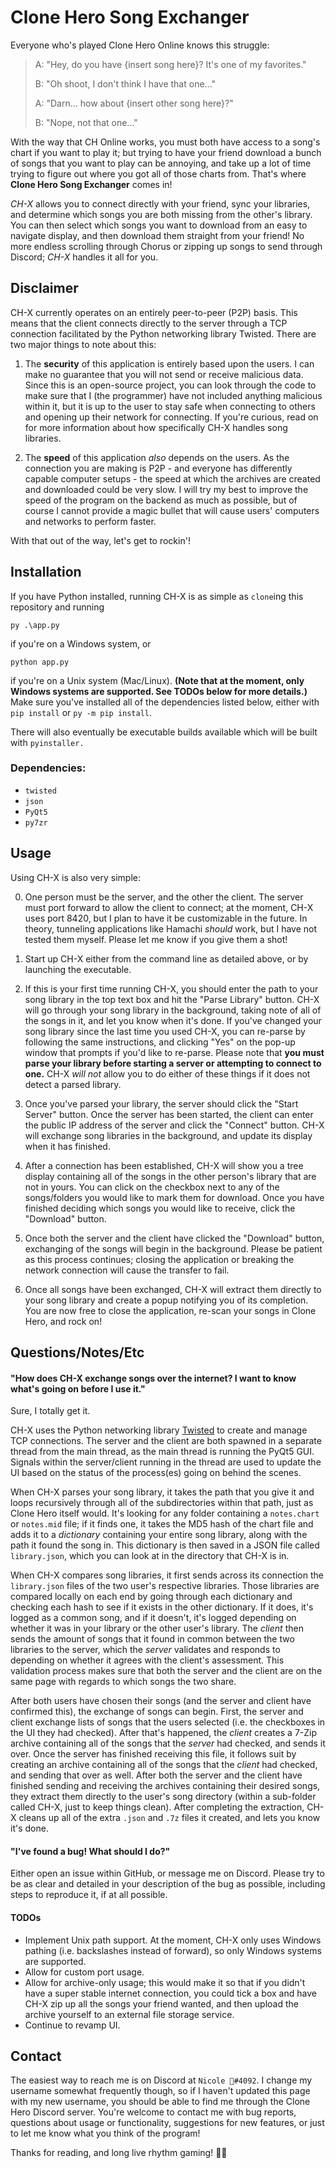 # Clone Hero Song Exchanger

Everyone who's played Clone Hero Online knows this struggle:

> A: "Hey, do you have {insert song here}? It's one of my favorites."
>
> B: "Oh shoot, I don't think I have that one..."
>
> A: "Darn... how about {insert other song here}?"
>
> B: "Nope, not that one..."

With the way that CH Online works, you must both have access to a song's chart if you want to play it; but trying to have your friend download a bunch of songs that you want to play can be annoying, and take up a lot of time trying to figure out where you got all of those charts from. That's where **Clone Hero Song Exchanger** comes in!

*CH-X* allows you to connect directly with your friend, sync your libraries, and determine which songs you are both missing from the other's library. You can then select which songs you want to download from an easy to navigate display, and then download them straight from your friend! No more endless scrolling through Chorus or zipping up songs to send through Discord; *CH-X* handles it all for you.  

## Disclaimer

CH-X currently operates on an entirely peer-to-peer (P2P) basis. This means that the client connects directly to the server through a TCP connection facilitated by the Python networking library Twisted. There are two major things to note about this:

1. The __security__ of this application is entirely based upon the users. I can make no guarantee that you will not send or receive malicious data. Since this is an open-source project, you can look through the code to make sure that I (the programmer) have not included anything malicious within it, but it is up to the user to stay safe when connecting to others and opening up their network for connecting. If you're curious, read on for more information about how specifically CH-X handles song libraries.

2. The __speed__ of this application *also* depends on the users. As the connection you are making is P2P - and everyone has differently capable computer setups - the speed at which the archives are created and downloaded could be very slow. I will try my best to improve the speed of the program on the backend as much as possible, but of course I cannot provide a magic bullet that will cause users' computers and networks to perform faster.

With that out of the way, let's get to rockin'!

## Installation

If you have Python installed, running CH-X is as simple as `clone`ing this repository and running

```
py .\app.py
```

if you're on a Windows system, or

```
python app.py
```

if you're on a Unix system (Mac/Linux). **(Note that at the moment, only Windows systems are supported. See TODOs below for more details.)** Make sure you've installed all of the dependencies listed below, either with `pip install` or `py -m pip install`.

There will also eventually be executable builds available which will be built with `pyinstaller.`

### Dependencies:
* `twisted`
* `json`
* `PyQt5`
* `py7zr`

## Usage

Using CH-X is also very simple:

0. One person must be the server, and the other the client. The server must port forward to allow the client to connect; at the moment, CH-X uses port 8420, but I plan to have it be customizable in the future. In theory, tunneling applications like Hamachi *should* work, but I have not tested them myself. Please let me know if you give them a shot!

1. Start up CH-X either from the command line as detailed above, or by launching the executable.

2. If this is your first time running CH-X, you should enter the path to your song library in the top text box and hit the "Parse Library" button. CH-X will go through your song library in the background, taking note of all of the songs in it, and let you know when it's done. If you've changed your song library since the last time you used CH-X, you can re-parse by following the same instructions, and clicking "Yes" on the pop-up window that prompts if you'd like to re-parse. Please note that **you must parse your library before starting a server or attempting to connect to one.** CH-X *will not* allow you to do either of these things if it does not detect a parsed library.

3. Once you've parsed your library, the server should click the "Start Server" button. Once the server has been started, the client can enter the public IP address of the server and click the "Connect" button. CH-X will exchange song libraries in the background, and update its display when it has finished.

4. After a connection has been established, CH-X will show you a tree display containing all of the songs in the other person's library that are not in yours. You can click on the checkbox next to any of the songs/folders you would like to mark them for download. Once you have finished deciding which songs you would like to receive, click the "Download" button.

5. Once both the server and the client have clicked the "Download" button, exchanging of the songs will begin in the background. Please be patient as this process continues; closing the application or breaking the network connection will cause the transfer to fail.

6. Once all songs have been exchanged, CH-X will extract them directly to your song library and create a popup notifying you of its completion. You are now free to close the application, re-scan your songs in Clone Hero, and rock on!

## Questions/Notes/Etc

#### "How does CH-X exchange songs over the internet? I want to know what's going on before I use it."

Sure, I totally get it.

CH-X uses the Python networking library [Twisted](https://github.com/twisted/twisted) to create and manage TCP connections. The server and the client are both spawned in a separate thread from the main thread, as the main thread is running the PyQt5 GUI. Signals within the server/client running in the thread are used to update the UI based on the status of the process(es) going on behind the scenes.

When CH-X parses your song library, it takes the path that you give it and loops recursively through all of the subdirectories within that path, just as Clone Hero itself would. It's looking for any folder containing a `notes.chart` or `notes.mid` file; if it finds one, it takes the MD5 hash of the chart file and adds it to a *dictionary* containing your entire song library, along with the path it found the song in. This dictionary is then saved in a JSON file called `library.json`, which you can look at in the directory that CH-X is in.

When CH-X compares song libraries, it first sends across its connection the `library.json` files of the two user's respective libraries. Those libraries are compared locally on each end by going through each dictionary and checking each hash to see if it exists in the other dictionary. If it does, it's logged as a common song, and if it doesn't, it's logged depending on whether it was in your library or the other user's library. The *client* then sends the amount of songs that it found in common between the two libraries to the server, which the *server* validates and responds to depending on whether it agrees with the client's assessment. This validation process makes sure that both the server and the client are on the same page with regards to which songs the two share.

After both users have chosen their songs (and the server and client have confirmed this), the exchange of songs can begin. First, the server and client exchange lists of songs that the users selected (i.e. the checkboxes in the UI they had checked). After that's happened, the *client* creates a 7-Zip archive containing all of the songs that the *server* had checked, and sends it over. Once the server has finished receiving this file, it follows suit by creating an archive containing all of the songs that the *client* had checked, and sending that over as well. After both the server and the client have finished sending and receiving the archives containing their desired songs, they extract them directly to the user's song directory (within a sub-folder called CH-X, just to keep things clean). After completing the extraction, CH-X cleans up all of the extra `.json` and `.7z` files it created, and lets you know it's done.

#### "I've found a bug! What should I do?"

Either open an issue within GitHub, or message me on Discord. Please try to be as clear and detailed in your description of the bug as possible, including steps to reproduce it, if at all possible.

#### TODOs

* Implement Unix path support. At the moment, CH-X only uses Windows pathing (i.e. backslashes instead of forward), so only Windows systems are supported.
* Allow for custom port usage.
* Allow for archive-only usage; this would make it so that if you didn't have a super stable internet connection, you could tick a box and have CH-X zip up all the songs your friend wanted, and then upload the archive yourself to an external file storage service.
* Continue to revamp UI.

## Contact

The easiest way to reach me is on Discord at `Nicole 🌼#4092`. I change my username somewhat frequently though, so if I haven't updated this page with my new username, you should be able to find me through the Clone Hero Discord server. You're welcome to contact me with bug reports, questions about usage or functionality, suggestions for new features, or just to let me know what you think of the program!


Thanks for reading, and long live rhythm gaming! 🤘🏻
